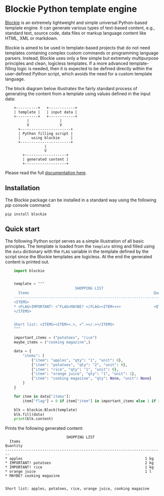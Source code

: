 # Blockie Python template engine

[Blockie](https://github.com/lubomilko/blockie) is an extremely lightweight and simple universal
Python-based template engine. It can generate various types of text-based content, e.g., standard
text, source code, data files or markup language content like HTML, XML or markdown.

Blockie is aimed to be used in template-based projects that do not need templates containing
complex custom commands or programming language parsers. Instead, Blockie uses only a few simple
but extremely multipurpose principles and clean, logicless templates. If a more advanced
template-filling logic is needed, then it is expected to be defined directly within the
user-defined Python script, which avoids the need for a custom template language.

The block diagram below illustrates the fairly standard process of generating the content from a
template using values defined in the input data:

``` text
    +----------+   +------------+
    | template |   | input data |
    +----------+   +------------+
          |              |
          V              V
      +-----------------------+
      | Python filling script |
      |     using blockie     |
      +-----------------------+
                  |
                  V
        +-------------------+
        | generated content |
        +-------------------+
``` 

Please read the full [documentation here](https://lubomilko.github.io/blockie).


## Installation

The Blockie package can be installed in a standard way using the following *pip* console command:

```console
pip install blockie
```


## Quick start

The following Python script serves as a simple illustration of all basic principles. The template
is loaded from the `template` string and filled using the `data` dictionary with the `FLAG`
variable in the template defined by the script since the Blockie templates are logicless. At the
end the generated content is printed out.

``` python
    import blockie


    template = """
                                SHOPPING LIST
      Items                                                         Quantity
    ------------------------------------------------------------------------
    <ITEMS>
    * <FLAG>IMPORTANT! <^FLAG>MAYBE? </FLAG><ITEM><+>               <QTY><UNIT> kg<^UNIT> l</UNIT>
    </ITEMS>


    Short list: <ITEMS><ITEM><.>, <^.></.></ITEMS>
    """

    important_items = ("potatoes", "rice")
    maybe_items = ("cooking magazine",)

    data = {
        "items": [
            {"item": "apples", "qty": "1", "unit": 0},
            {"item": "potatoes", "qty": "2", "unit": 0},
            {"item": "rice", "qty": "1", "unit": 0},
            {"item": "orange juice", "qty": "1", "unit": 1},
            {"item": "cooking magazine", "qty": None, "unit": None}
        ]
    }

    for item in data["items"]:
        item["flag"] = 0 if item["item"] in important_items else 1 if item["item"] in maybe_items else None

    blk = blockie.Block(template)
    blk.fill(data)
    print(blk.content)
```

Prints the following generated content:

``` text
                            SHOPPING LIST
  Items                                                         Quantity
------------------------------------------------------------------------
* apples                                                        1 kg
* IMPORTANT! potatoes                                           2 kg
* IMPORTANT! rice                                               1 kg
* orange juice                                                  1 l
* MAYBE? cooking magazine                                       


Short list: apples, potatoes, rice, orange juice, cooking magazine
```
